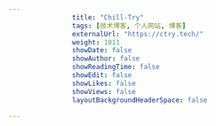 ---
                title: "Chill-Try"
                tags: [技术博客, 个人网站, 博客]
                externalUrl: "https://ctry.tech/"
                weight: 1011
                showDate: false
                showAuthor: false
                showReadingTime: false
                showEdit: false
                showLikes: false
                showViews: false
                layoutBackgroundHeaderSpace: false
                ---

